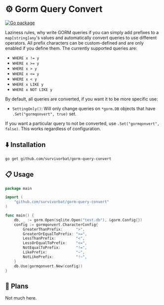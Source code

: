 # ⚙️ Gorm Query Convert

[![Go package](https://github.com/survivorbat/gorm-query-convert/actions/workflows/test.yaml/badge.svg)](https://github.com/survivorbat/gorm-query-convert/actions/workflows/test.yaml)

Laziness rules, why write GORM queries if you can simply add prefixes to a `map[string]any`'s values and automatically
convert queries to use different operators. All prefix characters can be custom-defined and are only enabled if you define them.
The currently supported queries are:

- `WHERE x != y`
- `WHERE x >= y`
- `WHERE x > y`
- `WHERE x <= y`
- `WHERE x < y`
- `WHERE x LIKE y`
- `WHERE x NOT LIKE y`

By default, all queries are converted, if you want it to be more specific use:

- `SettingOnly()`: Will only change queries on `*gorm.DB` objects that have `.Set("gormqonvert", true)` set.

If you want a particular query to not be converted, use `.Set("gormqonvert", false)`. This works
regardless of configuration.

## ⬇️ Installation

`go get github.com/survivorbat/gorm-query-convert`

## 📋 Usage

```go
package main

import (
    "github.com/survivorbat/gorm-query-convert"
)

func main() {
	db, _ := gorm.Open(sqlite.Open("test.db"), &gorm.Config{})
	config := gormqonvert.CharacterConfig{
		GreaterThanPrefix:      ">",
		GreaterOrEqualToPrefix: ">=",
		LessThanPrefix:         "<",
		LessOrEqualToPrefix:    "<=",
		NotEqualToPrefix:       "!=",
		LikePrefix:             "~",
		NotLikePrefix:          "!~",
    }
	db.Use(gormqonvert.New(config))
}

```

## 🔭 Plans

Not much here.
